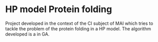 HP model Protein folding
========================

Project developed in the context of the CI subject of MAI which tries to tackle the problem of the protein folding in a HP model. The algorithm developed is a in GA.
